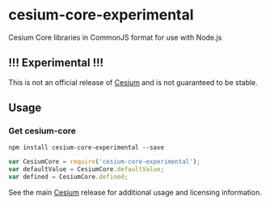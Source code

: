 # cesium-core-experimental
Cesium Core libraries in CommonJS format for use with Node.js

## !!! Experimental !!!
This is not an official release of [Cesium](https://github.com/AnalyticalGraphicsInc/cesium) and is not guaranteed to be stable.

## Usage
### Get cesium-core
```
npm install cesium-core-experimental --save
```

```javascript
var CesiumCore = require('cesium-core-experimental');
var defaultValue = CesiumCore.defaultValue;
var defined = CesiumCore.defined;
```

See the main
[Cesium](https://github.com/AnalyticalGraphicsInc/cesium)
release for additional usage and licensing information.
